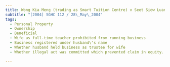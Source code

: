 ```yaml
---
title: Wong Kia Meng (trading as Smart Tuition Centre) v Seet Siow Luan and Others 
subtitle: "[2004] SGHC 112 / 28\_May\_2004"
tags:
  - Personal Property
  - Ownership
  - Beneficial
  - Wife as full-time teacher prohibited from running business
  - Business registered under husband\'s name
  - Whether husband held business as trustee for wife
  - Whether illegal act was committed which prevented claim in equity.

---
```


